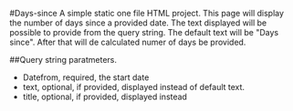 #Days-since
A simple static one file HTML project. This page will display the number of days since a provided date. The text displayed will be possible to provide from the query string. The default text will be "Days since". After that will de calculated numer of days be provided.

##Query string paratmeters.
- Datefrom, required, the start date
- text, optional, if provided, displayed instead of default text.
- title, optional, if provided, displayed instead <title> defined in the HTML-file.

#Tools used
- Only HTML, Javascript and CSS embedded in the same page.
- Github actions.

#Deploy
The page will be deployd as a static page on github. Deploy is done using a github action that is triggered every time a new change is commited on the main branch.

#Deveplopment
Development is done using VS code. Git is used as the version control system.